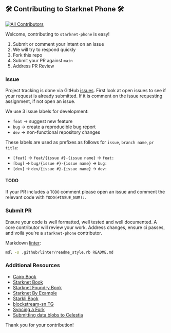 ## 🛠️ Contributing to Starknet Phone 🛠️

<!-- markdownlint-disable MD051 -->
<!-- ALL-CONTRIBUTORS-BADGE:START - Do not remove or modify this section -->
[![All Contributors](https://img.shields.io/badge/all_contributors-5-orange.svg?style=flat-square)](#contributors-)
<!-- ALL-CONTRIBUTORS-BADGE:END -->
<!-- markdownlint-enable MD051 -->

Welcome, contributing to `starknet-phone` is easy!

1. Submit or comment your intent on an issue
1. We will try to respond quickly
1. Fork this repo
1. Submit your PR against `main`
1. Address PR Review

### Issue

Project tracking is done via GitHub [issues](https://github.com/keep-starknet-strange/starknet-phone/issues).
First look at open issues to see if your request is already submitted.
If it is comment on the issue requesting assignment, if not open an issue.

We use 3 issue labels for development:

- `feat` -> suggest new feature
- `bug` -> create a reproducible bug report
- `dev` -> non-functional repository changes

These labels are used as prefixes as follows for `issue`, `branch name`, `pr title`:

- `[feat]` -> `feat/{issue #}-{issue name}` -> `feat:`
- `[bug]` -> `bug/{issue #}-{issue name}` -> `bug:`
- `[dev]` -> `dev/{issue #}-{issue name}` -> `dev:`

#### TODO

If your PR includes a `TODO` comment please open an issue and comment the relevant
code with `TODO(#ISSUE_NUM):`.

### Submit PR

Ensure your code is well formatted, well tested and well documented. A core contributor
will review your work. Address changes, ensure ci passes,
and voilà you're a `starknet-phone` contributor.

Markdown [linter](https://github.com/markdownlint/markdownlint?tab=readme-ov-file#markdown-lint-tool):

```bash
mdl -s .github/linter/readme_style.rb README.md
```

### Additional Resources

- [Cairo Book](https://book.cairo-lang.org/)
- [Starknet Book](https://book.starknet.io/)
- [Starknet Foundry Book](https://foundry-rs.github.io/starknet-foundry/)
- [Starknet By Example](https://starknet-by-example.voyager.online/)
- [Starkli Book](https://book.starkli.rs/)
- [blockstream-sn TG](https://t.me/+N7UqCg2hxA4wNTZh)
- [Syncing a Fork](https://docs.github.com/en/pull-requests/collaborating-with-pull-requests/working-with-forks/syncing-a-fork)
- [Submitting data blobs to Celestia](https://docs.celestia.org/developers/submit-data)

Thank you for your contribution!
